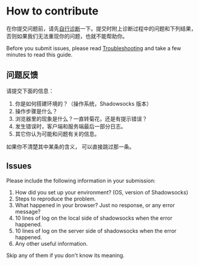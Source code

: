 How to contribute
=================

在你提交问题前，请先[自行诊断]一下。提交时附上诊断过程中的问题和下列结果，
否则如果我们无法重现你的问题，也就不能帮助你。

Before you submit issues, please read [Troubleshooting] and take a few minutes
to read this guide.

问题反馈
-------

请提交下面的信息：

1. 你是如何搭建环境的？（操作系统，Shadowsocks 版本）
2. 操作步骤是什么？
3. 浏览器里的现象是什么？一直转菊花，还是有提示错误？
4. 发生错误时，客户端和服务端最后一部分日志。
5. 其它你认为可能和问题有关的信息。

如果你不清楚其中某条的含义， 可以直接跳过那一条。

Issues
------

Please include the following information in your submission:

1. How did you set up your environment? (OS, version of Shadowsocks)
2. Steps to reproduce the problem.
3. What happened in your browser? Just no response, or any error message?
4. 10 lines of log on the local side of shadowsocks when the error happened.
5. 10 lines of log on the server side of shadowsocks when the error happened.
6. Any other useful information.

Skip any of them if you don't know its meaning.

[Troubleshooting]: https://github.com/clowwindy/shadowsocks/wiki/Troubleshooting
[自行诊断]:        https://github.com/clowwindy/shadowsocks/wiki/Troubleshooting
